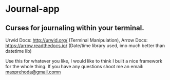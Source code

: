 # Journal-app
Curses for journaling within your terminal.
-
Urwid Docs: http://urwid.org/ (Terminal Manipulation), 
Arrow Docs: https://arrow.readthedocs.io/ (Date/time library used, imo much better than datetime lib)

Use this for whatever you like, I would like to think I built a nice framework for the whole thing.
If you have any questions shoot me an email: maxprehoda@gmail.comn

